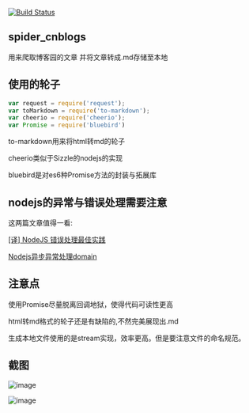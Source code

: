 [![Build Status](https://travis-ci.org/zhaoqize/NodeJs-Spiders-cnblogs.svg?branch=master)](https://travis-ci.org/zhaoqize/NodeJs-Spiders-cnblogs)

## spider_cnblogs
用来爬取博客园的文章
并将文章转成.md存储至本地

## 使用的轮子

```js
var request = require('request');
var toMarkdown = require('to-markdown');
var cheerio = require('cheerio');
var Promise = require('bluebird')
```
to-markdown用来将html转md的轮子

cheerio类似于Sizzle的nodejs的实现

bluebird是对es6种Promise方法的封装与拓展库

## nodejs的异常与错误处理需要注意
这两篇文章值得一看:

[[译] NodeJS 错误处理最佳实践](https://segmentfault.com/a/1190000002741935)

[Nodejs异步异常处理domain](http://blog.fens.me/nodejs-core-domain/)

## 注意点
使用Promise尽量脱离回调地狱，使得代码可读性更高

html转md格式的轮子还是有缺陷的,不然完美展现出.md

生成本地文件使用的是stream实现，效率更高。但是要注意文件的命名规范。

## 截图 
![image](http://images.cnblogs.com/cnblogs_com/zqzjs/885846/o_2016-11-27_170854.png)

![image](http://images.cnblogs.com/cnblogs_com/zqzjs/885846/o_2016-11-27_171319.png)


